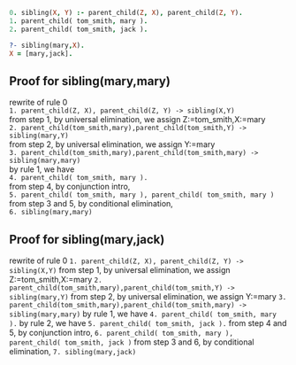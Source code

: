 ```prolog
0. sibling(X, Y) :- parent_child(Z, X), parent_child(Z, Y).
1. parent_child( tom_smith, mary ).
2. parent_child( tom_smith, jack ).

?- sibling(mary,X).
X = [mary,jack].
```
## Proof for sibling(mary,mary)
rewrite of rule 0 <br />
```1. parent_child(Z, X), parent_child(Z, Y) -> sibling(X,Y)``` <br />
from step 1, by universal elimination, we assign Z:=tom_smith,X:=mary <br />
```2. parent_child(tom_smith,mary),parent_child(tom_smith,Y) -> sibling(mary,Y)```<br />
from step 2, by universal elimination, we assign Y:=mary<br />
```3. parent_child(tom_smith,mary),parent_child(tom_smith,mary) -> sibling(mary,mary)```<br />
by rule 1, we have <br />
```4. parent_child( tom_smith, mary ).```<br />
from step 4, by conjunction intro, <br />
```5. parent_child( tom_smith, mary ), parent_child( tom_smith, mary )```<br />
from step 3 and 5, by conditional elimination,<br />
```6. sibling(mary,mary)```<br />

## Proof for sibling(mary,jack)
rewrite of rule 0
```1. parent_child(Z, X), parent_child(Z, Y) -> sibling(X,Y)``` 
from step 1, by universal elimination, we assign Z:=tom_smith,X:=mary
```2. parent_child(tom_smith,mary),parent_child(tom_smith,Y) -> sibling(mary,Y)```
from step 2, by universal elimination, we assign Y:=mary
```3. parent_child(tom_smith,mary),parent_child(tom_smith,mary) -> sibling(mary,mary)```
by rule 1, we have 
```4. parent_child( tom_smith, mary ).```
by rule 2, we have 
```5. parent_child( tom_smith, jack ).```
from step 4 and 5, by conjunction intro, 
```6. parent_child( tom_smith, mary ), parent_child( tom_smith, jack )```
from step 3 and 6, by conditional elimination,
```7. sibling(mary,jack)```
